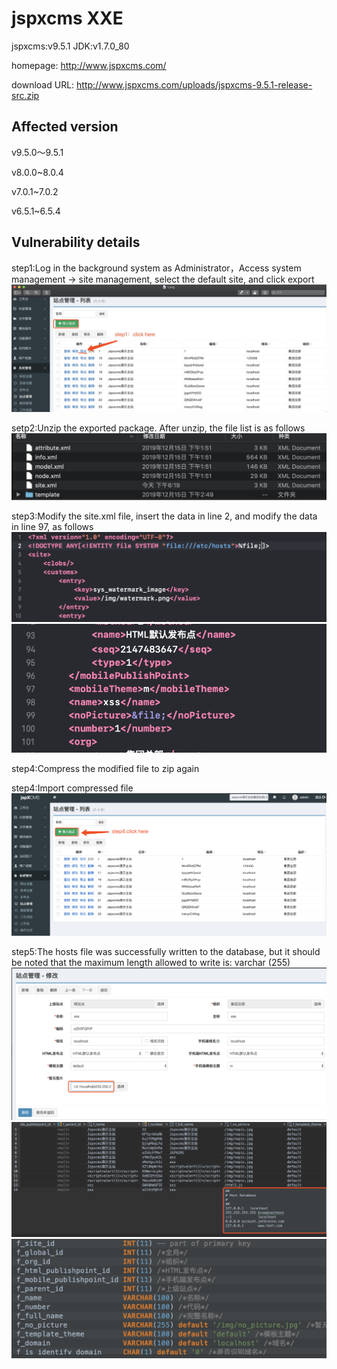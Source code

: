 # jspxcms XXE
jspxcms:v9.5.1 JDK:v1.7.0_80

homepage: http://www.jspxcms.com/

download URL: http://www.jspxcms.com/uploads/jspxcms-9.5.1-release-src.zip

## Affected version
v9.5.0～9.5.1

v8.0.0~8.0.4

v7.0.1~7.0.2

v6.5.1~6.5.4

## Vulnerability details
step1:Log in the background system as Administrator，Access system management -> site management, select the default site, and click export
![](https://github.com/rebic/jspxcms/blob/master/11.png)

setp2:Unzip the exported package. After unzip, the file list is as follows
![](https://github.com/rebic/jspxcms/blob/master/12.png)

step3:Modify the site.xml file, insert the data in line 2, and modify the data in line 97, as follows
![](https://github.com/rebic/jspxcms/blob/master/23.png)
![](https://github.com/rebic/jspxcms/blob/master/24.png)


step4:Compress the modified file to zip again

step4:Import compressed file
![](https://github.com/rebic/jspxcms/blob/master/15.png)

step5:The hosts file was successfully written to the database, but it should be noted that the maximum length allowed to write is: varchar (255)
![](https://github.com/rebic/jspxcms/blob/master/26.png)
![](https://github.com/rebic/jspxcms/blob/master/27.png)
![](https://github.com/rebic/jspxcms/blob/master/28.png)
